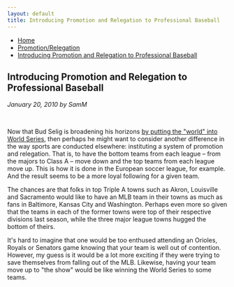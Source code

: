 ```yaml
---
layout: default
title: Introducing Promotion and Relegation to Professional Baseball
---
```

<nav class="breadcrumb" aria-label="breadcrumbs">
  <ul>
    <li><a href="{{ site.url }}{{ site.baseurl }}/index.html">Home</a></li>
    <li><a href="pro-rel-home.html">Promotion/Relegation</a></li>
    <li class="is-active"><a href="#" aria-current="page">Introducing Promotion and Relegation to Professional Baseball</a></li>
  </ul>
</nav>

<section class="storycontent">
  <h1>Introducing Promotion and Relegation to Professional Baseball</h1>
  <p><em>January 20, 2010 by SamM</em></p>
  <br />

  <p>
    Now that Bud Selig is broadening his horizons <a href="http://sportsillustrated.cnn.com/2010/baseball/mlb/01/07/roundup.ap/">by putting the "world" into World Series</a>, then perhaps he might want to consider another difference in the way sports are conducted elsewhere: instituting a system of promotion and relegation.  That is, to have the bottom teams from each league – from the majors to Class A – move down and the top teams from each league move up.  This is how it is done in the European soccer league, for example.  And the result seems to be a more loyal following for a given team.
  </p>

  <p>
    The chances are that folks in top Triple A towns such as Akron, Louisville and Sacramento would like to have an MLB team in their towns as much as fans in Baltimore, Kansas City and Washington.  Perhaps even more so given that the teams in each of the former towns were top of their respective divisions last season, while the three major league towns hugged the bottom of theirs.
  </p>

  <p>
    It's hard to imagine that one would be too enthused attending an Orioles, Royals or Senators game knowing that your team is well out of contention.  However, my guess is it would be a lot more exciting if they were trying to save themselves from falling out of the MLB.  Likewise, having your team move up to "the show" would be like winning the World Series to some teams.
  </p>

</section>
